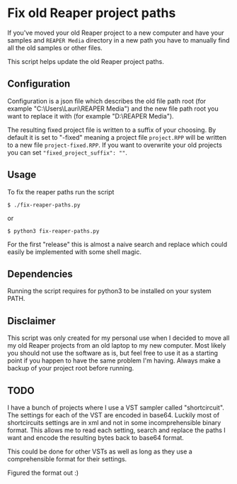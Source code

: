 # Fix old Reaper project paths

If you've moved your old Reaper project to a new computer and have your samples and `REAPER Media` directory in a new path
you have to manually find all the old samples or other files.

This script helps update the old Reaper project paths.

## Configuration

Configuration is a json file which describes the old file path root (for example "C:\Users\Lauri\REAPER Media") and
the new file path root you want to replace it with (for example "D:\REAPER Media").

The resulting fixed project file is written to a suffix of your choosing. By default it is set to "-fixed"
meaning a project file `project.RPP` will be written to a new file `project-fixed.RPP`. If you want to
overwrite your old projects you can set `"fixed_project_suffix": ""`.

## Usage

To fix the reaper paths run the script

```
$ ./fix-reaper-paths.py
```

or

```
$ python3 fix-reaper-paths.py
```

For the first "release" this is almost a naive search and replace which could easily be implemented with some shell magic.

## Dependencies

Running the script requires for python3 to be installed on your system PATH.

## Disclaimer

This script was only created for my personal use when I decided to move all my old Reaper projects from an old laptop to
my new computer. Most likely you should not use the software as is, but feel free to use it as a starting point if
you happen to have the same problem I'm having. Always make a backup of your project root before running.

## TODO

I have a bunch of projects where I use a VST sampler called "shortcircuit". The
settings for each of the VST are encoded in base64. Luckily most of shortcircuits
settings are in xml and not in some incomprehensible binary format. This
allows me to read each setting, search and replace the paths I want and
encode the resulting bytes back to base64 format.

This could be done for other VSTs as well as long as they use a comprehensible
format for their settings.

Figured the format out :)
